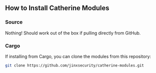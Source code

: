 ## How to Install Catherine Modules

### Source
Nothing! Should work out of the box if pulling directly from GitHub.

### Cargo
If installing from Cargo, you can clone the modules from this repository:

```bash
git clone https://github.com/jinxsecurity/catherine-modules.git
```